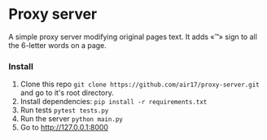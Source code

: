 # Proxy server
A simple proxy server modifying original pages text.
It adds «™» sign to all the 6-letter words on a page.

### Install
1. Clone this repo `git clone https://github.com/air17/proxy-server.git` and go to it's root directory.
2. Install dependencies: `pip install -r requirements.txt`
3. Run tests `pytest tests.py`
4. Run the server `python main.py`
5. Go to http://127.0.0.1:8000
